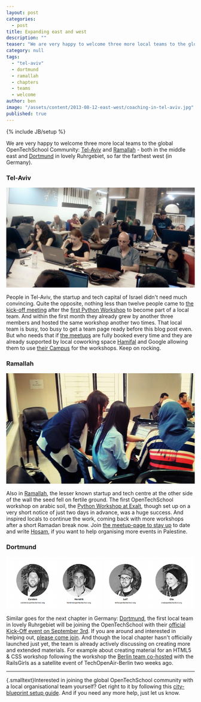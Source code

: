 ```yaml
---
layout: post
categories: 
  - post
title: Expanding east and west
description: ""
teaser: "We are very happy to welcome three more local teams to the global OpenTechSchool Community: [Tel-Aviv](http://www.meetup.com/opentechschool-tel-aviv/) and [Ramallah](http://www.opentechschool.org/ramallah/) - both in the middle east and [Dortmund](http://www.opentechschool.org/dortmund/) in lovely Ruhrgebiet, so far the farthest west (in Germany). "
category: null
tags: 
  - "tel-aviv"
  - dortmund
  - ramallah
  - chapters
  - teams
  - welcome
author: ben
image: "/assets/content/2013-08-12-east-west/coaching-in-tel-aviv.jpg"
published: true
---
```


{% include JB/setup %}

We are very happy to welcome three more local teams to the global OpenTechSchool Community: [Tel-Aviv](http://www.meetup.com/opentechschool-tel-aviv/) and [Ramallah](http://www.opentechschool.org/ramallah/) - both in the middle east and [Dortmund](http://www.opentechschool.org/dortmund/) in lovely Ruhrgebiet, so far the farthest west (in Germany). 

### Tel-Aviv
![Workshop at Hamifal in Tel-Aviv](/assets/content/2013-08-12-east-west/coaching-in-tel-aviv.jpg)

People in Tel-Aviv, the startup and tech capital of Israel didn't need much convincing. Quite the opposite, nothing less than twelve people came to [the kick-off meeting](http://www.meetup.com/opentechschool-tel-aviv/events/125913422/) after the [first Python Workshop](http://www.meetup.com/opentechschool-tel-aviv/events/123856622/) to become part of a local team. And within the first month they already grew by another three members and hosted the same workshop another two times. That local team is busy, too busy to get a team page ready before this blog post even. But who needs that if [the meetups](http://www.meetup.com/opentechschool-tel-aviv/) are fully booked every time and they are already supported by local coworking space [Hamifal](http://hamifal.com/) and Google allowing them to use [their Campus](http://www.campustelaviv.com/) for the workshops. Keep on rocking.

### Ramallah
![Coaching in Ramallah](/assets/content/2013-08-12-east-west/coaching-in-ramallah.jpg)

Also in [Ramallah](http://www.opentechschool.org/ramallah/), the lesser known startup and tech centre at the other side of the wall  the seed fell on fertile ground. The first OpenTechSchool workshop on arabic soil, the [Python Workshop at Exalt](http://www.meetup.com/opentechschool-ramallah/events/126366562/), though set up on a very short notice of just two days in advance, was a huge success. And inspired locals to continue the work, coming back with more workshops after a short Ramadan break now. Join [the meetup-page to stay up](http://www.meetup.com/opentechschool-ramallah/) to date and write [Hosam](mailto:hosam[at]opentechschool[dot]org), if you want to help organising more events in Palestine.

### Dortmund
![Team Dortmund](/assets/content/2013-08-12-east-west/team-dortmund.png)

Similar goes for the next chapter in Germany: [Dortmund](http://www.opentechschool.org/dortmund/), the first local team in lovely Ruhrgebiet will be joining the OpenTechSchool with their [official Kick-Off event on September 3rd](http://www.meetup.com/opentechschool-dortmund/events/124311122/). If you are around and interested in helping out, [please come join](http://www.meetup.com/opentechschool-dortmund/events/124311122/). And though the local chapter hasn't officially launched just yet, the team is already actively discussing on creating more and extended materials. For example about creating material for an HTML5 & CSS workshop following the workshop the [Berlin team co-hosted](https://twitter.com/OTS_BLN/status/363307157799698436) with the RailsGirls as a satellite event of TechOpenAir-Berlin two weeks ago.

---

{.smalltext}Interested in joining the global OpenTechSchool community with a local organisational team yourself? Get right to it by following this [city-blueprint setup guide](http://www.opentechschool.org/handbooks/city-blueprint.html). And if you need any more help, just let us know.



<style>
.smalltext {
  font-size: small;
}
</style>